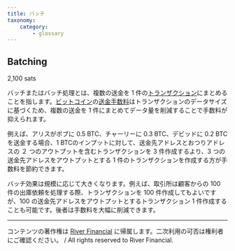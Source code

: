 ```yaml
---
title: バッチ
taxonomy:
    category:
        - glossary
---
```


## Batching
2,100 sats

バッチまたはバッチ処理とは、複数の送金を 1 件の[トランザクション](http://lostinbitcoin.jp.testrs.jp/staging/glossary/transaction/)にまとめることを指します。[ビットコイン](http://lostinbitcoin.jp.testrs.jp/staging/glossary/bitcoin/)の[送金手数料](http://lostinbitcoin.jp.testrs.jp/staging/glossary/transaction_fee/)はトランザクションのデータサイズに基づくため、複数の送金を 1 件にまとめてデータ量を削減することで手数料が抑えられます。

例えば、アリスがボブに 0.5 BTC、チャーリーに 0.3 BTC、デビッドに 0.2 BTCを送金する場合、1 BTCのインプットに対して、送金先アドレスとおつりアドレスの ２ つのアウトプットを含むトランザクションを 3 件作成するより、3 つの送金先アドレスをアウトプットとする 1 件のトランザクションを作成する方が手数料を節約できます。

バッチ効果は規模に応じて大きくなります。例えば、取引所は顧客からの 100 件の出庫依頼を処理する際、トランザクションを 100 件作成してもよいですが、100 の送金先アドレスをアウトプットとするトランザクション 1 件作成することも可能です。後者は手数料を大幅に削減できます。

---
コンテンツの著作権は [River Financial](https://river.com/) に帰属します。二次利用の可否は権利者にご確認ください。 / All rights reserved to River Financial.

